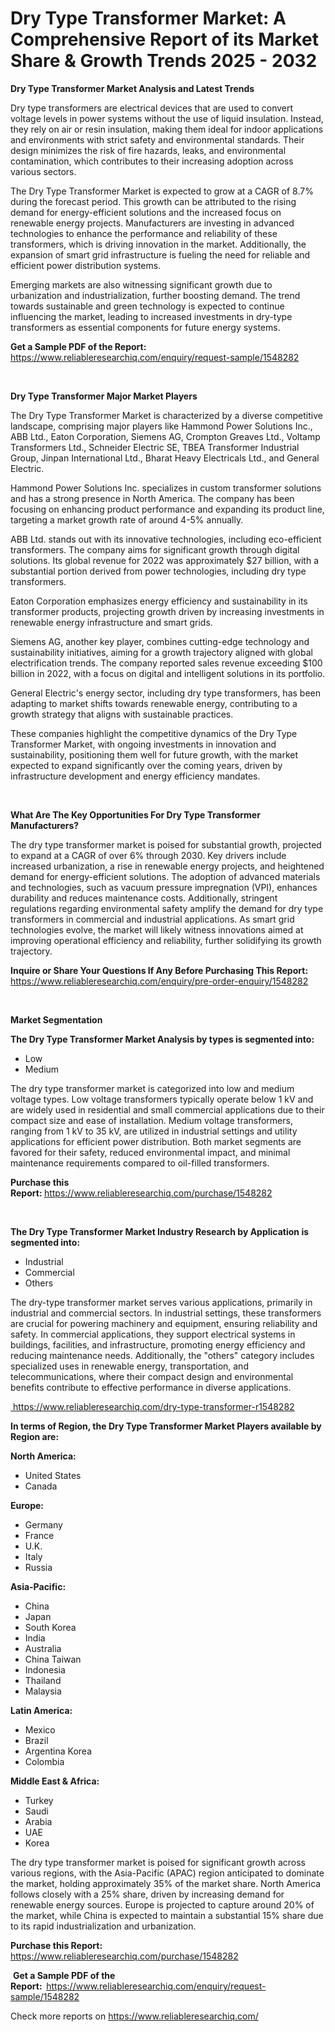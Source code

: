 <p><h1>Dry Type Transformer Market: A Comprehensive Report of its Market Share & Growth Trends 2025 - 2032</h1></p><p><strong>Dry Type Transformer Market Analysis and Latest Trends</strong></p>
<p><p>Dry type transformers are electrical devices that are used to convert voltage levels in power systems without the use of liquid insulation. Instead, they rely on air or resin insulation, making them ideal for indoor applications and environments with strict safety and environmental standards. Their design minimizes the risk of fire hazards, leaks, and environmental contamination, which contributes to their increasing adoption across various sectors.</p><p>The Dry Type Transformer Market is expected to grow at a CAGR of 8.7% during the forecast period. This growth can be attributed to the rising demand for energy-efficient solutions and the increased focus on renewable energy projects. Manufacturers are investing in advanced technologies to enhance the performance and reliability of these transformers, which is driving innovation in the market. Additionally, the expansion of smart grid infrastructure is fueling the need for reliable and efficient power distribution systems. </p><p>Emerging markets are also witnessing significant growth due to urbanization and industrialization, further boosting demand. The trend towards sustainable and green technology is expected to continue influencing the market, leading to increased investments in dry-type transformers as essential components for future energy systems.</p></p>
<p><strong>Get a Sample PDF of the Report:&nbsp;</strong> <a href="https://www.reliableresearchiq.com/enquiry/request-sample/1548282?utm_campaign=2463&utm_medium=2&utm_source=Github&utm_content=ia&utm_term=10042025&utm_id=dry-type-transformer">https://www.reliableresearchiq.com/enquiry/request-sample/1548282</a></p>
<p>&nbsp;</p>
<p><strong>Dry Type Transformer Major Market Players</strong></p>
<p><p>The Dry Type Transformer Market is characterized by a diverse competitive landscape, comprising major players like Hammond Power Solutions Inc., ABB Ltd., Eaton Corporation, Siemens AG, Crompton Greaves Ltd., Voltamp Transformers Ltd., Schneider Electric SE, TBEA Transformer Industrial Group, Jinpan International Ltd., Bharat Heavy Electricals Ltd., and General Electric. </p><p>Hammond Power Solutions Inc. specializes in custom transformer solutions and has a strong presence in North America. The company has been focusing on enhancing product performance and expanding its product line, targeting a market growth rate of around 4-5% annually.</p><p>ABB Ltd. stands out with its innovative technologies, including eco-efficient transformers. The company aims for significant growth through digital solutions. Its global revenue for 2022 was approximately $27 billion, with a substantial portion derived from power technologies, including dry type transformers.</p><p>Eaton Corporation emphasizes energy efficiency and sustainability in its transformer products, projecting growth driven by increasing investments in renewable energy infrastructure and smart grids. </p><p>Siemens AG, another key player, combines cutting-edge technology and sustainability initiatives, aiming for a growth trajectory aligned with global electrification trends. The company reported sales revenue exceeding $100 billion in 2022, with a focus on digital and intelligent solutions in its portfolio.</p><p>General Electric's energy sector, including dry type transformers, has been adapting to market shifts towards renewable energy, contributing to a growth strategy that aligns with sustainable practices. </p><p>These companies highlight the competitive dynamics of the Dry Type Transformer Market, with ongoing investments in innovation and sustainability, positioning them well for future growth, with the market expected to expand significantly over the coming years, driven by infrastructure development and energy efficiency mandates.</p></p>
<p>&nbsp;</p>
<p><strong>What Are The Key Opportunities For Dry Type Transformer Manufacturers?</strong></p>
<p><p>The dry type transformer market is poised for substantial growth, projected to expand at a CAGR of over 6% through 2030. Key drivers include increased urbanization, a rise in renewable energy projects, and heightened demand for energy-efficient solutions. The adoption of advanced materials and technologies, such as vacuum pressure impregnation (VPI), enhances durability and reduces maintenance costs. Additionally, stringent regulations regarding environmental safety amplify the demand for dry type transformers in commercial and industrial applications. As smart grid technologies evolve, the market will likely witness innovations aimed at improving operational efficiency and reliability, further solidifying its growth trajectory.</p></p>
<p><strong>Inquire or Share Your Questions If Any Before Purchasing This Report:</strong> <a href="https://www.reliableresearchiq.com/enquiry/pre-order-enquiry/1548282?utm_campaign=2463&utm_medium=2&utm_source=Github&utm_content=ia&utm_term=10042025&utm_id=dry-type-transformer">https://www.reliableresearchiq.com/enquiry/pre-order-enquiry/1548282</a></p>
<p>&nbsp;</p>
<p><strong>Market Segmentation</strong></p>
<p><strong>The Dry Type Transformer Market Analysis by types is segmented into:</strong></p>
<p><ul><li>Low</li><li>Medium</li></ul></p>
<p><p>The dry type transformer market is categorized into low and medium voltage types. Low voltage transformers typically operate below 1 kV and are widely used in residential and small commercial applications due to their compact size and ease of installation. Medium voltage transformers, ranging from 1 kV to 35 kV, are utilized in industrial settings and utility applications for efficient power distribution. Both market segments are favored for their safety, reduced environmental impact, and minimal maintenance requirements compared to oil-filled transformers.</p></p>
<p><strong>Purchase this Report:&nbsp;</strong><a href="https://www.reliableresearchiq.com/purchase/1548282?utm_campaign=2463&utm_medium=2&utm_source=Github&utm_content=ia&utm_term=10042025&utm_id=dry-type-transformer">https://www.reliableresearchiq.com/purchase/1548282</a></p>
<p>&nbsp;</p>
<p><strong>The Dry Type Transformer Market Industry Research by Application is segmented into:</strong></p>
<p><ul><li>Industrial</li><li>Commercial</li><li>Others</li></ul></p>
<p><p>The dry-type transformer market serves various applications, primarily in industrial and commercial sectors. In industrial settings, these transformers are crucial for powering machinery and equipment, ensuring reliability and safety. In commercial applications, they support electrical systems in buildings, facilities, and infrastructure, promoting energy efficiency and reducing maintenance needs. Additionally, the "others" category includes specialized uses in renewable energy, transportation, and telecommunications, where their compact design and environmental benefits contribute to effective performance in diverse applications.</p></p>
<p><a href="https://www.reliableresearchiq.com/dry-type-transformer-r1548282?utm_campaign=2463&utm_medium=2&utm_source=Github&utm_content=ia&utm_term=10042025&utm_id=dry-type-transformer">&nbsp;https://www.reliableresearchiq.com/dry-type-transformer-r1548282</a></p>
<p><strong>In terms of Region, the Dry Type Transformer Market Players available by Region are:</strong></p>
<p>
    <p> <strong> North America: </strong>
        <ul>
            <li>United States</li>
            <li>Canada</li>
        </ul>
        </p> 
    <p> <strong> Europe: </strong>
        <ul>
            <li>Germany</li>
            <li>France</li>
            <li>U.K.</li>
            <li>Italy</li>
            <li>Russia</li>
        </ul>
        </p> 
    <p> <strong> Asia-Pacific: </strong>
        <ul>
            <li>China</li>
            <li>Japan</li>
            <li>South Korea</li>
            <li>India</li>
            <li>Australia</li>
            <li>China Taiwan</li>
            <li>Indonesia</li>
            <li>Thailand</li>
            <li>Malaysia</li>
        </ul>
        </p> 
    <p> <strong> Latin America: </strong>
        <ul>
            <li>Mexico</li>
            <li>Brazil</li>
            <li>Argentina Korea</li>
            <li>Colombia</li>
        </ul>
        </p> 
    <p> <strong> Middle East & Africa: </strong>
        <ul>
            <li>Turkey</li>
            <li>Saudi</li>
            <li>Arabia</li>
            <li>UAE</li>
            <li>Korea</li>
        </ul>
    </p>
    </p>
<p><p>The dry type transformer market is poised for significant growth across various regions, with the Asia-Pacific (APAC) region anticipated to dominate the market, holding approximately 35% of the market share. North America follows closely with a 25% share, driven by increasing demand for renewable energy sources. Europe is projected to capture around 20% of the market, while China is expected to maintain a substantial 15% share due to its rapid industrialization and urbanization.</p></p>
<p><strong>Purchase this Report: </strong><a href="https://www.reliableresearchiq.com/purchase/1548282?utm_campaign=2463&utm_medium=2&utm_source=Github&utm_content=ia&utm_term=10042025&utm_id=dry-type-transformer">https://www.reliableresearchiq.com/purchase/1548282</a></p>
<p>&nbsp;<strong>Get a Sample PDF of the Report:&nbsp;&nbsp;</strong><a href="https://www.reliableresearchiq.com/enquiry/request-sample/1548282?utm_campaign=2463&utm_medium=2&utm_source=Github&utm_content=ia&utm_term=10042025&utm_id=dry-type-transformer">https://www.reliableresearchiq.com/enquiry/request-sample/1548282</a></p>
<p><strong></strong></p>
<p>Check more reports on <a href="https://www.reliableresearchiq.com/?utm_campaign=2463&utm_medium=2&utm_source=Github&utm_content=ia&utm_term=10042025&utm_id=dry-type-transformer">https://www.reliableresearchiq.com/</a></p>